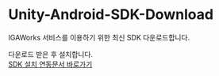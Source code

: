 # Unity-Android-SDK-Download
IGAWorks 서비스를 이용하기 위한 최신 SDK 다운로드합니다.

다운로드 받은 후 설치합니다. <br>
[SDK 설치 연동문서 바로가기](http://help.igaworks.com/hc/ko/3_3/Content/Article/sdk_installation_unity)
